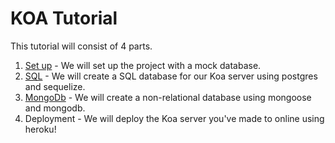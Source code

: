# KOA Tutorial

This tutorial will consist of 4 parts.

1. [Set up](https://github.com/KachiiC/Koa_tutorial/tree/master/Parts/1%20-%20ServerSetup) - We will set up the project with a mock database.
2. [SQL](https://github.com/KachiiC/Koa_tutorial/tree/master/Parts/2%20-%20SqlServer) - We will create a SQL database for our Koa server using postgres and sequelize.
3. [MongoDb](https://github.com/KachiiC/Koa_tutorial/blob/master/Parts/3%20-%20MongoServer/README.md) - We will create a non-relational database using mongoose and mongodb. 
4. Deployment - We will deploy the Koa server you've made to online using heroku!
